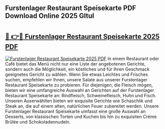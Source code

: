 ## Furstenlager Restaurant Speisekarte PDF Download Online 2025 Gltul

# <h2><a href="http://gcalqr.nevu.top/?p=Furstenlager+Restaurant+Speisekarte">🔗 👉🔴 Furstenlager Restaurant Speisekarte 2025 PDF</a></h2>

[![Furstenlager Restaurant Speisekarte 2025 PDF](https://i.imgur.com/dBaPXMq.png)](http://gcalqr.nevu.top/?p=Furstenlager+Restaurant+Speisekarte)
In einem Restaurant oder Café bietet das Menü nicht nur eine Liste der angebotenen Gerichte, sondern auch die Möglichkeit, ein köstliches und für Ihren Geschmack geeignetes Gericht zu wählen. Wenn Sie etwas Leichtes und Frisches suchen, empfehlen wir Ihnen, unsere Salate aus unserer Furstenlager Restaurant Speisekarte zu probieren. Für diejenigen, die Fleisch mögen, bieten wir eine umfangreiche Auswahl an Gerichten auf der Furstenlager Restaurant Speisekarte an: Rindfleisch, Schweinefleisch, Huhn und Fisch. Unseren Auserwählten bieten wir exquisite Gerichte wie Schaschlik und Steak an, die auf einem alten, natürlichen Feuer zubereitet werden. Unsere Furstenlager Restaurant Speisekarte umfasst eine große Auswahl an Desserts, von klassischen Torten und Kuchen bis hin zu exquisiten Crème Brûlée und Schokoladennudeln.
